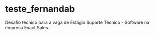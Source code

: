 # teste_fernandab
Desafio técnico para a vaga de Estágio Suporte Técnico - Software na empresa Exact Sales.
